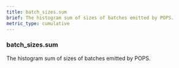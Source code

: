 ```yaml
---
title: batch_sizes.sum
brief: The histogram sum of sizes of batches emitted by POPS.
metric_type: cumulative
---
```

### batch_sizes.sum

The histogram sum of sizes of batches emitted by POPS.